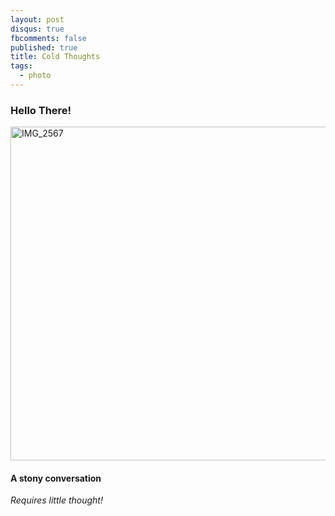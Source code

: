 ```yaml
---
layout: post
disqus: true
fbcomments: false
published: true
title: Cold Thoughts
tags:
  - photo
---
```

### Hello There!

<a data-flickr-embed="true" data-footer="true"  href="https://www.flickr.com/photos/th0th696/15798545203/in/photostream/" title="IMG_2567"><img src="https://c1.staticflickr.com/8/7364/15798545203_d6c3d30b70_c.jpg" width="800" height="534" alt="IMG_2567"></a><script async src="//embedr.flickr.com/assets/client-code.js" charset="utf-8"></script>

#### A stony conversation

_Requires little thought!_
